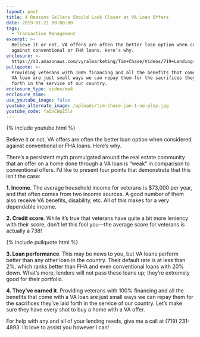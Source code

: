 ```yaml
---
layout: post
title: 4 Reasons Sellers Should Look Closer at VA Loan Offers
date: 2019-01-21 00:00:00
tags:
  - Transaction Management
excerpt: >-
  Believe it or not, VA offers are often the better loan option when considered
  against conventional or FHA loans. Here’s why.
enclosure: >-
  https://s3.amazonaws.com/vyralmarketing/Tim+Chase/Videos/719+Lending+-+4+Reasons+Sellers+Should+Look+Closer+at+VA+Loan+Offers.mp4
pullquote: >-
  Providing veterans with 100% financing and all the benefits that come with a
  VA loan are just small ways we can repay them for the sacrifices they’ve laid
  forth in the service of our country.
enclosure_type: video/mp4
enclosure_time:
use_youtube_image: false
youtube_alternate_image: /uploads/tim-chase-jan-1-no-play.jpg
youtube_code: faQvCWp25ls
---
```


{% include youtube.html %}

Believe it or not, VA offers are often the better loan option when considered against conventional or FHA loans. Here’s why.

There’s a persistent myth promulgated around the real estate community that an offer on a home done through a VA loan is “weak” in comparison to conventional offers. I’d like to present four points that demonstrate that this isn’t the case:

**1. Income**. The average household income for veterans is $73,000 per year, and that often comes from two income sources. A good number of them also receive VA benefits, disability, etc. All of this makes for a very dependable income.

**2. Credit score**. While it’s true that veterans have quite a bit more leniency with their score, don’t let this fool you—the average score for veterans is actually a 738!

{% include pullquote.html %}

**3. Loan performance**. This may be news to you, but VA loans perform better than any other loan in the country. Their default rate is at less than 2%, which ranks better than FHA and even conventional loans with 20% down. What’s more, lenders will not pass these loans up; they’re extremely good for their portfolio.

**4. They’ve earned it**. Providing veterans with 100% financing and all the benefits that come with a VA loan are just small ways we can repay them for the sacrifices they’ve laid forth in the service of our country. Let’s make sure they have every shot to buy a home with a VA offer. &nbsp;

For help with any and all of your lending needs, give me a call at (719) 231-4893. I’d love to assist you however I can!